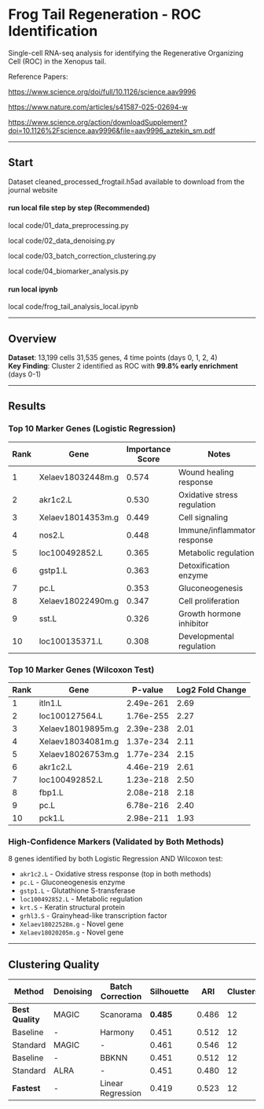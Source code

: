 ﻿# Frog Tail Regeneration - ROC Identification

Single-cell RNA-seq analysis for identifying the Regenerative Organizing Cell (ROC) in the Xenopus tail.

Reference Papers:

https://www.science.org/doi/full/10.1126/science.aav9996

https://www.nature.com/articles/s41587-025-02694-w

https://www.science.org/action/downloadSupplement?doi=10.1126%2Fscience.aav9996&file=aav9996_aztekin_sm.pdf

---

## Start
Dataset cleaned_processed_frogtail.h5ad available to download from the journal website

#### run local file step by step (Recommended)
local code/01_data_preprocessing.py

local code/02_data_denoising.py

local code/03_batch_correction_clustering.py

local code/04_biomarker_analysis.py

#### run local ipynb
local code/frog_tail_analysis_local.ipynb


---
## Overview

**Dataset**: 13,199 cells 31,535 genes, 4 time points (days 0, 1, 2, 4)  
**Key Finding**: Cluster 2 identified as ROC with **99.8% early enrichment** (days 0-1)  

---

## Results

### Top 10 Marker Genes (Logistic Regression)
| Rank | Gene | Importance Score | Notes |
|------|------|-----------------|-------|
| 1 | Xelaev18032448m.g | 0.574 | Wound healing response |
| 2 | akr1c2.L | 0.530 | Oxidative stress regulation |
| 3 | Xelaev18014353m.g | 0.449 | Cell signaling |
| 4 | nos2.L | 0.448 | Immune/inflammatory response |
| 5 | loc100492852.L | 0.365 | Metabolic regulation |
| 6 | gstp1.L | 0.363 | Detoxification enzyme |
| 7 | pc.L | 0.353 | Gluconeogenesis |
| 8 | Xelaev18022490m.g | 0.347 | Cell proliferation |
| 9 | sst.L | 0.326 | Growth hormone inhibitor |
| 10 | loc100135371.L | 0.308 | Developmental regulation |

### Top 10 Marker Genes (Wilcoxon Test)
| Rank | Gene | P-value | Log2 Fold Change |
|------|------|---------|------------------|
| 1 | itln1.L | 2.49e-261 | 2.69 |
| 2 | loc100127564.L | 1.76e-255 | 2.27 |
| 3 | Xelaev18019895m.g | 2.39e-238 | 2.01 |
| 4 | Xelaev18034081m.g | 1.37e-234 | 2.11 |
| 5 | Xelaev18026753m.g | 1.77e-234 | 2.15 |
| 6 | akr1c2.L | 4.46e-219 | 2.61 |
| 7 | loc100492852.L | 1.23e-218 | 2.50 |
| 8 | fbp1.L | 2.08e-218 | 2.18 |
| 9 | pc.L | 6.78e-216 | 2.40 |
| 10 | pck1.L | 2.98e-211 | 1.93 |

### High-Confidence Markers (Validated by Both Methods)
8 genes identified by both Logistic Regression AND Wilcoxon test:
- `akr1c2.L` - Oxidative stress response (top in both methods)
- `pc.L` - Gluconeogenesis enzyme
- `gstp1.L` - Glutathione S-transferase
- `loc100492852.L` - Metabolic regulation
- `krt.S` - Keratin structural protein
- `grhl3.S` - Grainyhead-like transcription factor
- `Xelaev18022528m.g` - Novel gene
- `Xelaev18020205m.g` - Novel gene

---

## Clustering Quality

| Method | Denoising | Batch Correction | Silhouette | ARI | Clusters |
|--------|-----------|------------------|------------|-----|----------|
| **Best Quality** | MAGIC | Scanorama | **0.485** | 0.486 | 12 |
| Baseline | - | Harmony | 0.451 | 0.512 | 12 |
| Standard | MAGIC | - | 0.461 | 0.546 | 12 |
| Baseline | - | BBKNN | 0.451 | 0.512 | 12 |
| Standard | ALRA | - | 0.451 | 0.480 | 12 |
| **Fastest** | - | Linear Regression | 0.419 | 0.523 | 12 |
